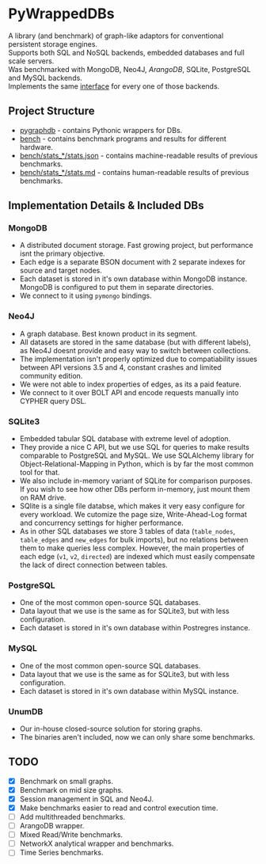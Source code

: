 # PyWrappedDBs

A library (and benchmark) of graph-like adaptors for conventional persistent storage engines. <br/>
Supports both SQL and NoSQL backends, embedded databases and full scale servers. <br/>
Was benchmarked with MongoDB, Neo4J, *ArangoDB*, SQLite, PostgreSQL and MySQL backends. <br/>
Implements the same [interface](adapters/base.py) for every one of those backends.

## Project Structure

* [pygraphdb](pygraphdb) - contains Pythonic wrappers for DBs.
* [bench](bench) - contains benchmark programs and results for different hardware.
* [bench/stats_*/stats.json](bench/MacbookPro/stats.json) - contains machine-readable results of previous benchmarks.
* [bench/stats_*/stats.md](bench/MacbookPro/stats.md) - contains human-readable results of previous benchmarks.

## Implementation Details & Included DBs

### MongoDB

* A distributed document storage. Fast growing project, but performance isnt the primary objective.
* Each edge is a separate BSON document with 2 separate indexes for source and target nodes.
* Each dataset is stored in it's own database within MongoDB instance. MongoDB is configured to put them in separate directories.
* We connect to it using `pymongo` bindings.

### Neo4J

* A graph database. Best known product in its segment.
* All datasets are stored in the same database (but with different labels), as Neo4J doesnt provide and easy way to switch between collections.
* The implementation isn't properly optimized due to compatiability issues between API versions 3.5 and 4, constant crashes and limited community edition.
* We were not able to index properties of edges, as its a paid feature.
* We connect to it over BOLT API and encode requests manually into CYPHER query DSL.

### SQLite3

* Embedded tabular SQL database with extreme level of adoption.
* They provide a nice C API, but we use SQL for queries to make results comparable to PostgreSQL and MySQL. We use SQLAlchemy library for Object-Relational-Mapping in Python, which is by far the most common tool for that.
* We also include in-memory variant of SQLite for comparison purposes. If you wish to see how other DBs perform in-memory, just mount them on RAM drive.
* SQlite is a single file databse, which makes it very easy configure for every workload. We cutomize the page size, Write-Ahead-Log format and concurrency settings for higher performance.
* As in other SQL databases we store 3 tables of data (`table_nodes`, `table_edges` and `new_edges` for bulk imports), but no relations between them to make queries less complex. However, the main properties of each edge (`v1`, `v2`, `directed`) are indexed which must easily compensate the lack of direct connection between tables.

### PostgreSQL

* One of the most common open-source SQL databases.
* Data layout that we use is the same as for SQLite3, but with less configuration.
* Each dataset is stored in it's own database within Postregres instance.

### MySQL

* One of the most common open-source SQL databases.
* Data layout that we use is the same as for SQLite3, but with less configuration.
* Each dataset is stored in it's own database within MySQL instance.

### UnumDB

* Our in-house closed-source solution for storing graphs.
* The binaries aren't included, now we can only share some benchmarks.

## TODO

- [x] Benchmark on small graphs.
- [x] Benchmark on mid size graphs.
- [x] Session management in SQL and Neo4J.
- [x] Make benchmarks easier to read and control execution time.
- [ ] Add multithreaded benchmarks.
- [ ] ArangoDB wrapper.
- [ ] Mixed Read/Write benchmarks.
- [ ] NetworkX analytical wrapper and benchmarks.
- [ ] Time Series benchmarks.
